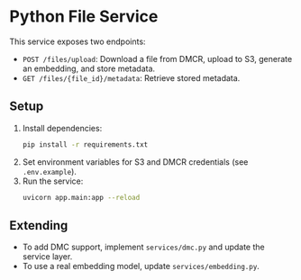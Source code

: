 # Python File Service

This service exposes two endpoints:
- `POST /files/upload`: Download a file from DMCR, upload to S3, generate an embedding, and store metadata.
- `GET /files/{file_id}/metadata`: Retrieve stored metadata.

## Setup

1. Install dependencies:
   ```bash
   pip install -r requirements.txt
   ```
2. Set environment variables for S3 and DMCR credentials (see `.env.example`).
3. Run the service:
   ```bash
   uvicorn app.main:app --reload
   ```

## Extending
- To add DMC support, implement `services/dmc.py` and update the service layer.
- To use a real embedding model, update `services/embedding.py`. 